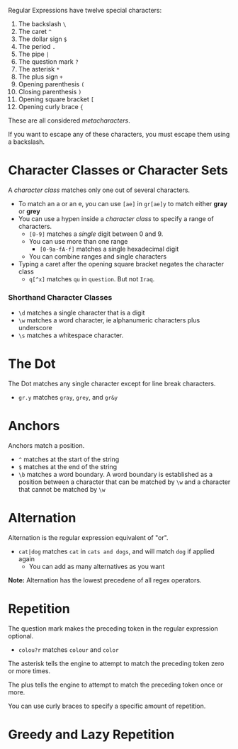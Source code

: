 Regular Expressions have twelve special characters:

1. The backslash `\`
2. The caret `^`
3. The dollar sign `$`
4. The period `.`
5. The pipe `|`
6. The question mark `?`
7. The asterisk `*`
8. The plus sign `+`
9. Opening parenthesis `(`
10. Closing parenthesis `)`
11. Opening square bracket `[`
12. Opening curly brace `{`

These are all considered *metacharacters*.

If you want to escape any of these characters, you must escape them using a backslash.

# Character Classes or Character Sets

A *character class* matches only one out of several characters.


- To match an a or an e, you can use `[ae]` in `gr[ae]y` to match either **gray** or **grey**
- You can use a hypen inside a *character class* to specify a range of characters.
    - `[0-9]` matches a *single* digit between 0 and 9.
    - You can use more than one range
        - `[0-9a-fA-f]` matches a single hexadecimal digit
    - You can combine ranges and single characters
- Typing a caret after the opening square bracket negates the character class
    - `q[^x]` matches `qu` in `question`. But not `Iraq`.

### Shorthand Character Classes

- `\d` matches a single character that is a digit
- `\w` matches a word character, ie alphanumeric characters plus underscore
- `\s` matches a whitespace character.

# The Dot

The Dot matches any single character except for line break characters.

- `gr.y` matches `gray`, `grey`, and `gr&y`

# Anchors

Anchors match a position. 

- `^` matches at the start of the string
- `$` matches at the end of the string
- `\b` matches a word boundary. A word boundary is established as a position between a character that can be matched by `\w` and a character that cannot be matched by `\w`

# Alternation

Alternation is the regular expression equivalent of "or".

- `cat|dog` matches `cat` in `cats and dogs`, and will match `dog` if applied again
    - You can add as many alternatives as you want

**Note:** Alternation has the lowest precedene of all regex operators.

# Repetition

The question mark makes the preceding token in the regular expression optional.

- `colou?r` matches `colour` and `color`

The asterisk tells the engine to attempt to match the preceding token zero or more times.

The plus tells the engine to attempt to match the preceding token once or more.

You can use curly braces to specify a specific amount of repetition.

# Greedy and Lazy Repetition

